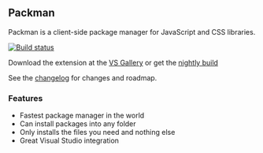 ## Packman

Packman is a client-side package manager for JavaScript
and CSS libraries.

[![Build status](https://ci.appveyor.com/api/projects/status/kyk8vpst641r2n0r?svg=true)](https://ci.appveyor.com/project/madskristensen/webcompiler)

Download the extension at the
[VS Gallery](https://visualstudiogallery.msdn.microsoft.com/3b329021-cd7a-4a01-86fc-714c2d05bb6c)
or get the
[nightly build](http://vsixgallery.com/extension/ce753d0f-f511-4b2b-93de-5cc50145dca6/)

See the
[changelog](CHANGELOG.md)
for changes and roadmap.

### Features

- Fastest package manager in the world
- Can install packages into any folder
- Only installs the files you need and nothing else
- Great Visual Studio integration